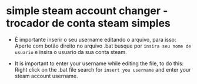 # simple steam account changer - trocador de conta steam simples


* É importante inserir o seu username editando o arquivo, para isso:
  Aperte com botão direito no arquivo .bat busque por `insira seu nome de usuario` e insira o usuario da sua conta steam.


* It is important to enter your username while editing the file, to do this:
  Right click on the .bat file search for `insert you username` and enter your steam account username.
